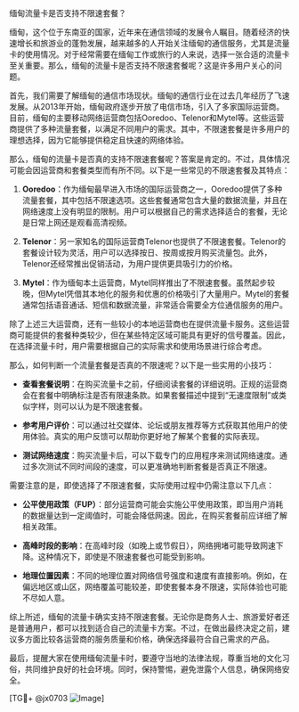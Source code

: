 缅甸流量卡是否支持不限速套餐？

缅甸，这个位于东南亚的国家，近年来在通信领域的发展令人瞩目。随着经济的快速增长和旅游业的蓬勃发展，越来越多的人开始关注缅甸的通信服务，尤其是流量卡的使用情况。对于经常需要在缅甸工作或旅行的人来说，选择一张合适的流量卡至关重要。那么，缅甸的流量卡是否支持不限速套餐呢？这是许多用户关心的问题。

首先，我们需要了解缅甸的通信市场现状。缅甸的通信行业在过去几年经历了飞速发展。从2013年开始，缅甸政府逐步开放了电信市场，引入了多家国际运营商。目前，缅甸的主要移动网络运营商包括Ooredoo、Telenor和Mytel等。这些运营商提供了多种流量套餐，以满足不同用户的需求。其中，不限速套餐是许多用户的理想选择，因为它能够提供稳定且快速的网络体验。

那么，缅甸的流量卡是否真的支持不限速套餐呢？答案是肯定的。不过，具体情况可能会因运营商和套餐类型而有所不同。以下是一些常见的不限速套餐及其特点：

1. **Ooredoo**：作为缅甸最早进入市场的国际运营商之一，Ooredoo提供了多种流量套餐，其中包括不限速选项。这些套餐通常包含大量的数据流量，并且在网络速度上没有明显的限制。用户可以根据自己的需求选择适合的套餐，无论是日常上网还是观看高清视频。

2. **Telenor**：另一家知名的国际运营商Telenor也提供了不限速套餐。Telenor的套餐设计较为灵活，用户可以选择按日、按周或按月购买流量包。此外，Telenor还经常推出促销活动，为用户提供更具吸引力的价格。

3. **Mytel**：作为缅甸本土运营商，Mytel同样推出了不限速套餐。虽然起步较晚，但Mytel凭借其本地化的服务和优惠的价格吸引了大量用户。Mytel的套餐通常包括语音通话、短信和数据流量，非常适合需要全方位通信服务的用户。

除了上述三大运营商，还有一些较小的本地运营商也在提供流量卡服务。这些运营商可能提供的套餐种类较少，但在某些特定区域可能具有更好的信号覆盖。因此，在选择流量卡时，用户需要根据自己的实际需求和使用场景进行综合考虑。

那么，如何判断一个流量套餐是否真的不限速呢？以下是一些实用的小技巧：

- **查看套餐说明**：在购买流量卡之前，仔细阅读套餐的详细说明。正规的运营商会在套餐中明确标注是否有限速条款。如果套餐描述中提到“无速度限制”或类似字样，则可以认为是不限速套餐。

- **参考用户评价**：可以通过社交媒体、论坛或朋友推荐等方式获取其他用户的使用体验。真实的用户反馈可以帮助你更好地了解某个套餐的实际表现。

- **测试网络速度**：购买流量卡后，可以下载专门的应用程序来测试网络速度。通过多次测试不同时间段的速度，可以更准确地判断套餐是否真正不限速。

需要注意的是，即使选择了不限速套餐，实际使用过程中仍需注意以下几点：

- **公平使用政策（FUP）**：部分运营商可能会实施公平使用政策，即当用户消耗的数据量达到一定阈值时，可能会降低网速。因此，在购买套餐前应详细了解相关政策。

- **高峰时段的影响**：在高峰时段（如晚上或节假日），网络拥堵可能导致网速下降。这种情况下，即使是不限速套餐也可能受到影响。

- **地理位置因素**：不同的地理位置对网络信号强度和速度有直接影响。例如，在偏远地区或山区，网络覆盖可能较差，即使套餐本身不限速，实际体验也可能不尽如人意。

综上所述，缅甸的流量卡确实支持不限速套餐。无论你是商务人士、旅游爱好者还是普通用户，都可以找到适合自己的流量卡方案。不过，在做出最终决定之前，建议多方面比较各运营商的服务质量和价格，确保选择最符合自己需求的产品。

最后，提醒大家在使用缅甸流量卡时，要遵守当地的法律法规，尊重当地的文化习俗，共同维护良好的社会环境。同时，保持警惕，避免泄露个人信息，确保网络安全。

[TG💪+ @jx0703 ![Image](https://github.com/user-attachments/assets/dbca1d08-cadb-493c-b0ec-ad6f7a83f270)]